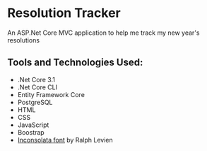 # Resolution Tracker

An ASP.Net Core MVC application to help me track my new year's resolutions

## Tools and Technologies Used:
- .Net Core 3.1
- .Net Core CLI
- Entity Framework Core
- PostgreSQL
- HTML
- CSS
- JavaScript
- Boostrap
- [Inconsolata font](https://fonts.google.com/specimen/Inconsolata) by Ralph Levien
